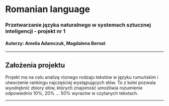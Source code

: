# Romanian language
### Przetwarzanie języka naturalnego w systemach sztucznej inteligencji - projekt nr 1
#### Autorzy: Amelia Adamczuk, Magdalena Bernat

***
## Założenia projektu
Projekt ma na celu analizę róznego rodzaju tekstów w języku rumuńskim i utworzenie rankingu najczęściej występujących słów. To z kolei pozwala wyodrębnić zbiory słów, których znajomość umożliwia rozumienie odpowiednio 10%, 20% ... 50% wyrazów w czytanych tekstach.

***
